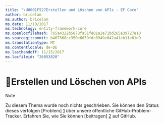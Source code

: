 ```yaml
---
title: "\U0001F527Erstellen und Löschen von APIs - EF Core"
author: bricelam
ms.author: bricelam
ms.date: 11/10/2017
ms.technology: entity-framework-core
ms.openlocfilehash: 765a4322b5878fa51fe01a2a71bd265a39727e10
ms.sourcegitcommit: b467368cc350e6059fdc0949e042a41cb11e61d9
ms.translationtype: MT
ms.contentlocale: de-DE
ms.lasthandoff: 11/15/2017
ms.locfileid: "26053820"
---
```

# <a name="-create-and-drop-apis"></a>🔧Erstellen und Löschen von APIs

> [!NOTE]
> Zu diesem Thema wurde noch nichts geschrieben. Sie können den Status dieses verfolgen [Problem] [ 1] über unsere öffentliche GitHub-Problem-Tracker. Erfahren Sie, wie Sie können [beitragen] [ 2] auf GitHub.


  [1]: https://github.com/aspnet/EntityFramework.Docs/issues/549
  [2]: https://github.com/aspnet/EntityFramework.Docs/blob/master/CONTRIBUTING.md
